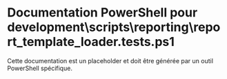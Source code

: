 # Documentation PowerShell pour development\scripts\reporting\report_template_loader.tests.ps1

Cette documentation est un placeholder et doit être générée par un outil PowerShell spécifique.
